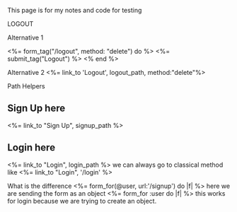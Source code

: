 This page is for my notes and code for testing 

LOGOUT

Alternative 1 

<%= form_tag("/logout", method: "delete") do %>
<%= submit_tag("Logout") %>
<% end %>

Alternative  2
<%=  link_to 'Logout', logout_path, method:"delete"%>

Path Helpers
<h2>Sign Up here</h2>
<%= link_to "Sign Up", signup_path %>
<h2>Login here</h2>
<%= link_to "Login", login_path %>  
we can always go to classical method like
<%= link_to "Login", '/login' %>  

What is the difference
<%= form_for(@user, url:'/signup') do |f| %>
here we are sending the form as an object
<%= form_for :user do |f| %> this works for login because we are trying to create an object.
